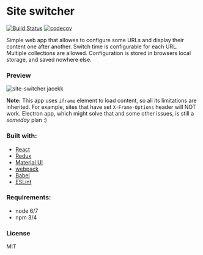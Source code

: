 # Site switcher

[![Build Status](https://travis-ci.org/jacekk/site-switcher.svg)](https://travis-ci.org/jacekk/site-switcher)
[![codecov](https://codecov.io/gh/jacekk/site-switcher/branch/master/graph/badge.svg)](https://codecov.io/gh/jacekk/site-switcher)


Simple web app that allowes to configure some URLs and display their content one after another.
Switch time is configurable for each URL. Multiple collections are allowed.
Configuration is stored in browsers local storage, and saved nowhere else.

### Preview

![site-switcher jacekk](https://cloud.githubusercontent.com/assets/1695878/22272040/27325a98-e298-11e6-81cb-17f75a1d9ade.gif)

**Note:** This app uses `iframe` element to load content, so all its limitations are inherited.
For example, sites that have set `X-Frame-Options` header will NOT work.
Electron app, which might solve that and some other issues, is still a *someday* plan :)

### Built with:

* [React](https://facebook.github.io/react/)
* [Redux](http://rackt.org/redux/index.html)
* [Material UI](http://material-ui.com/#/)
* [webpack](https://webpack.github.io/)
* [Babel](https://babeljs.io/)
* [ESLint](http://eslint.org/)

### Requirements:

* node 6/7
* npm 3/4

### License

MIT
